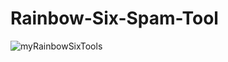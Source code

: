 # Rainbow-Six-Spam-Tool
![myRainbowSixTools](https://user-images.githubusercontent.com/83990324/163733664-171cc34c-f71f-4833-960b-08c93048b53a.PNG)

